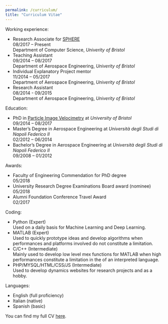 ```yaml
---
permalink: /curriculum/
title: "Curriculum Vitae"
---
```


Working experience:
* Research Associate for [SPHERE](https://www.irc-sphere.ac.uk/)<br/>
  08/2017 – Present <br/>
  Department of Computer Science, _Univerity of Bristol_
* Teaching Assistant <br/>
  09/2014 – 08/2017 <br/>
  Department of Aerospace Engineering, _Univerity of Bristol_
* Individual Explanatory Project mentor <br/>
  11/2014 – 05/2017 <br/>
  Department of Aerospace Engineering, _Univerity of Bristol_
* Research Assistant <br/>
  08/2014 - 09/2015 <br/>
  Department of Aerospace Engineering, _Univerity of Bristol_


Education:
* PhD in [Particle Image Velocimetry](/research/#phd-piv) at _University of Bristol_ <br/>
  09/2014 – 08/2017
* Master’s Degree in Aerospace Engineering at _Università degli Studi di Napoli Federico II_ <br/>
  02/2012 – 06/2014
* Bachelor’s Degree in Aerospace Engineering at _Università degli Studi di Napoli Federico II_ <br/>
  09/2008 – 01/2012


Awards:
* Faculty of Engineering Commendation for PhD degree <br/>
  05/2018
* University Research Degree Examinations Board award (nominee) <br/>
  05/2018
* Alumni Foundation Conference Travel Award <br/>
  02/2017


Coding:
* Python (Expert) <br/> 
  Used on a daily basis for Machine Learning and Deep Learning.
* MATLAB (Expert) <br/>
  Used to quickly prototype ideas and develop algorithms when performances and platforms involved do not constitute a limitation.
* C/C++ (Intermediate) <br/>
  Mainly used to develop low level mex functions for MATLAB when high performances constitute a limitation in the of an interpreted language.
* PHP/MYSQL/HTML/CSS/JS (Intermediate) <br/>
  Used to develop dynamics websites for research projects and as a hobby.


Languages:
* English (full proficiency)
* Italian (native)
* Spanish (basic)


You can find my full CV [here](/assets/documents/curriculum.pdf).